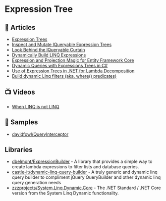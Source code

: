 # Expression Tree

## 📕 Articles
- [Expression Trees](https://docs.microsoft.com/en-us/dotnet/csharp/expression-trees)
- [Inspect and Mutate IQueryable Expression Trees](https://blog.jeremylikness.com/blog/inspect-and-mutate-iqueryable-expression-trees/)
- [Look Behind the IQueryable Curtain](https://blog.jeremylikness.com/blog/look-behind-the-iqueryable-curtain/)
- [Dynamically Build LINQ Expressions](https://blog.jeremylikness.com/blog/dynamically-build-linq-expressions/)
- [Expression and Projection Magic for Entity Framework Core](https://benjii.me/2018/01/expression-projection-magic-entity-framework-core/)
- [Dynamic Queries with Expressions Trees in C#](https://michaelscodingspot.com/dynamic-queries/)
- [Use of Expression Trees in .NET for Lambda Decomposition](http://www.abhisheksur.com/2010/09/use-of-expression-trees-in-lamda-c.html)
- [Build dynamic Linq filters (aka. where() predicates)](https://laurentiu.codes/2021/06/04/build-a-dynamic-linq-filters-aka-where-predicates/)

## 📺 Videos
- [When LINQ is not LINQ](https://www.youtube.com/watch?v=t2NA1hHT1JE)

## 🚀 Samples

- [davidfowl/QueryInterceptor](https://github.com/davidfowl/QueryInterceptor)

## Libraries
- [dbelmont/ExpressionBuilder](https://github.com/dbelmont/ExpressionBuilder) - A library that provides a simple way to create lambda expressions to filter lists and database queries.
- [castle-it/dynamic-linq-query-builder](https://github.com/castle-it/dynamic-linq-query-builder) - A truly generic and dynamic linq query builder to compliment jQuery QueryBuilder and other dynamic linq query generation needs
- [zzzprojects/System.Linq.Dynamic.Core](https://github.com/zzzprojects/System.Linq.Dynamic.Core) - The .NET Standard / .NET Core version from the System Linq Dynamic functionality.